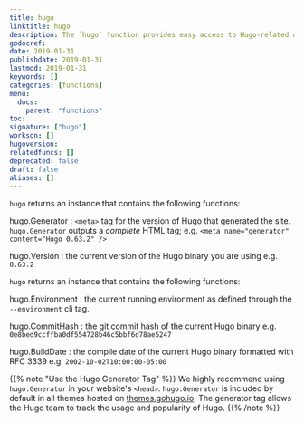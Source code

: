 ```yaml
---
title: hugo
linktitle: hugo
description: The `hugo` function provides easy access to Hugo-related data.
godocref:
date: 2019-01-31
publishdate: 2019-01-31
lastmod: 2019-01-31
keywords: []
categories: [functions]
menu:
  docs:
    parent: "functions"
toc:
signature: ["hugo"]
workson: []
hugoversion:
relatedfuncs: []
deprecated: false
draft: false
aliases: []
---
```

  
`hugo` returns an instance that contains the following functions:

hugo.Generator
: `<meta>` tag for the version of Hugo that generated the site. `hugo.Generator` outputs a *complete* HTML tag; e.g. `<meta name="generator" content="Hugo 0.63.2" />`

hugo.Version
: the current version of the Hugo binary you are using e.g. `0.63.2`

  
`hugo` returns an instance that contains the following functions:

hugo.Environment
: the current running environment as defined through the `--environment` cli tag.

hugo.CommitHash
: the git commit hash of the current Hugo binary e.g. `0e8bed9ccffba0df554728b46c5bbf6d78ae5247`

hugo.BuildDate
: the compile date of the current Hugo binary formatted with RFC 3339 e.g. `2002-10-02T10:00:00-05:00`



{{% note "Use the Hugo Generator Tag" %}}
We highly recommend using `hugo.Generator` in your website's `<head>`. `hugo.Generator` is included by default in all themes hosted on [themes.gohugo.io](https://themes.gohugo.io). The generator tag allows the Hugo team to track the usage and popularity of Hugo.
{{% /note %}}

